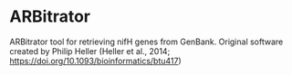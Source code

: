 # ARBitrator
ARBitrator tool for retrieving nifH genes from GenBank. Original software created by Philip Heller (Heller et al., 2014; https://doi.org/10.1093/bioinformatics/btu417)
